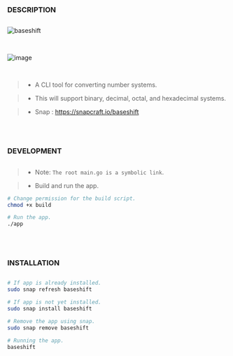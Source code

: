 ### DESCRIPTION
##

![baseshift](https://github.com/kentlouisetonino/baseshift/assets/69438999/0c4cbaf7-cbb1-4f3a-ba1b-d4799c69fd17)


<br />

![image](https://github.com/kentlouisetonino/baseshift/assets/69438999/40c2c6ee-8d6e-45aa-9a3c-6c21dd00871d)



<br />

> - A CLI tool for converting number systems.

> - This will support binary, decimal, octal, and hexadecimal systems.

> - Snap : https://snapcraft.io/baseshift

<br />
<br />



### DEVELOPMENT
##
> - Note: `The root main.go is a symbolic link`.

> - Build and run the app.

```bash
# Change permission for the build script.
chmod +x build

# Run the app.
./app
```

<br />
<br />



### INSTALLATION
##
```bash
# If app is already installed.
sudo snap refresh baseshift

# If app is not yet installed.
sudo snap install baseshift

# Remove the app using snap.
sudo snap remove baseshift

# Running the app.
baseshift
```
